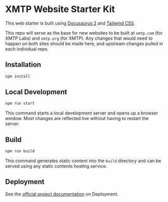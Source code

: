 # XMTP Website Starter Kit

This web starter is built using [Docusaurus 2](https://docusaurus.io/) and [Tailwind CSS](https://tailwindcss.com/docs/installation).

This repo will serve as the base for new websites to be built at `xmtp.com` (for XMTP Labs) and `xmtp.org` (for XMTP). Any changes that would need to happen on both sites should be made here, and upstream changes pulled in each individual repo.

## Installation

``` txt
npm install
```

## Local Development

``` txt
npm run start
```

This command starts a local development server and opens up a browser window. Most changes are reflected live without having to restart the server.

## Build

``` txt
npm run build
```

This command generates static content into the `build` directory and can be served using any static contents hosting service.

## Deployment

See the [official project documentation](https://docusaurus.io/docs/2.0.0-beta.15/deployment) on Deployment.
